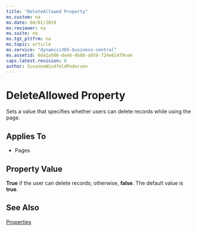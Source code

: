 ```yaml
---
title: "DeleteAllowed Property"
ms.custom: na
ms.date: 04/01/2019
ms.reviewer: na
ms.suite: na
ms.tgt_pltfrm: na
ms.topic: article
ms.service: "dynamics365-business-central"
ms.assetid: 6da1a506-dee6-4b88-a959-724e614f9cee
caps.latest.revision: 6
author: SusanneWindfeldPedersen
---
```


 

# DeleteAllowed Property
Sets a value that specifies whether users can delete records while using the page.  
  
## Applies To  
  
-   Pages  
  
## Property Value  
 **True** if the user can delete records; otherwise, **false**. The default value is **true**.  
  
## See Also  
 [Properties](devenv-properties.md)
